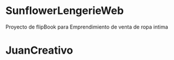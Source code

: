 # SunflowerLengerieWeb



Proyecto de flipBook para Emprendimiento de venta de ropa intima


# JuanCreativo
